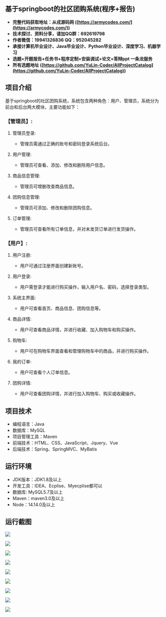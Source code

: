 ## 基于springboot的社区团购系统(程序+报告)

- <b>完整代码获取地址：从戎源码网 ([https://armycodes.com/](https://armycodes.com/))</b>
- <b>技术探讨、资料分享，请加QQ群：692619798</b> 
- <b>作者微信：19941326836  QQ：952045282</b> 
- <b>承接计算机毕业设计、Java毕业设计、Python毕业设计、深度学习、机器学习</b>
- <b>选题+开题报告+任务书+程序定制+安装调试+论文+答辩ppt 一条龙服务</b>
- <b>所有选题地址 ([https://github.com/YuLin-Coder/AllProjectCatalog](https://github.com/YuLin-Coder/AllProjectCatalog)) </b>

## 项目介绍
基于springboot的社区团购系统，系统包含两种角色：用户、管理员，系统分为前台和后台两大模块，主要功能如下：

### 【管理员】:
1. 管理员登录:
   - 管理员需通过正确的账号和密码登录系统后台。

2. 用户管理:
   - 管理员可查看、添加、修改和删除用户信息。

3. 商品信息管理:
   - 管理员可增删改查商品信息。

4. 团购信息管理:
   - 管理员可添加、修改和删除团购信息。

5. 订单管理:
   - 管理员可查看所有订单信息，并对未发货订单进行发货操作。

### 【用户】:
1. 用户注册:
   - 用户可通过注册界面创建新账号。

2. 用户登录:
   - 用户需登录才能进行购买操作，输入用户名、密码，选择登录类型。

3. 系统主界面:
   - 用户可查看首页、商品信息、团购信息等。

4. 商品详情:
   - 用户可查看商品详情，并进行收藏、加入购物车和购买操作。

5. 购物车:
   - 用户可在购物车界面查看和管理购物车中的商品，并进行购买操作。

6. 我的订单:
   - 用户可查看个人订单信息。

7. 团购详情:
   - 用户可查看团购详情，并进行加入购物车、购买或收藏操作。

## 项目技术
- 编程语言：Java
- 数据库：MySQL
- 项目管理工具：Maven
- 前端技术：HTML、CSS、JavaScript、Jquery、Vue
- 后端技术：Spring、SpringMVC、MyBatis

## 运行环境
- JDK版本：JDK1.8及以上
- 开发工具：IDEA、Ecplise、Myecplise都可以
- 数据库: MySQL5.7及以上
- Maven：maven3.0及以上
- Node：14.14.0及以上

## 运行截图
![](screenshot/1.png)

![](screenshot/2.png)

![](screenshot/3.png)

![](screenshot/4.png)

![](screenshot/5.png)

![](screenshot/6.png)

![](screenshot/7.png)

![](screenshot/8.png)

![](screenshot/9.png)
